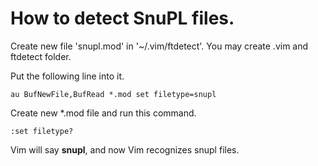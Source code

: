 # How to detect SnuPL files.

Create new file 'snupl.mod' in '~/.vim/ftdetect'. You may create .vim and ftdetect folder.

Put the following line into it.

    au BufNewFile,BufRead *.mod set filetype=snupl

Create new *.mod file and run this command.

    :set filetype?

Vim will say __snupl__, and now Vim recognizes snupl files.

